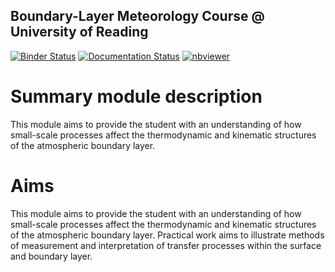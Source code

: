 Boundary-Layer Meteorology Course @ University of Reading
----------------------------------------------------------

[![Binder Status](https://mybinder.org/badge.svg)](https://mybinder.org/v2/gh/Urban-Meteorology-Reading/BLM/master)
[![Documentation Status](https://readthedocs.org/projects/blm/badge/?version=latest)](https://blm.readthedocs.io/en/latest/?badge=latest)
[![nbviewer](https://img.shields.io/badge/render-nbviewer-orange.svg)](https://nbviewer.jupyter.org/github/Urban-Meteorology-Reading/BLM/tree/master/)


Summary module description
==========================

This module aims to provide the student with an understanding of how small-scale processes affect the thermodynamic and kinematic structures of the atmospheric boundary layer.


Aims
====

This module aims to provide the student with an understanding of how small-scale processes affect the thermodynamic and kinematic structures of the atmospheric boundary layer. Practical work aims to illustrate methods of measurement and interpretation of transfer processes within the surface and boundary layer.
